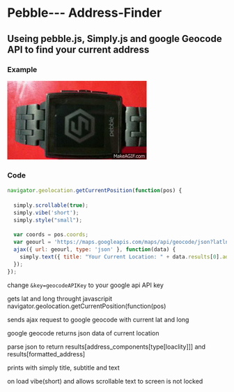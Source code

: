 # Pebble--- Address-Finder
## Useing pebble.js, Simply.js and google Geocode API to find your current address

### Example 
![alt text](example.gif "Example")


### Code
```javascript
navigator.geolocation.getCurrentPosition(function(pos) {
  
  simply.scrollable(true);
  simply.vibe('short');
  simply.style("small");
  
  var coords = pos.coords;
  var geourl = 'https://maps.googleapis.com/maps/api/geocode/json?latlng=' + coords.latitude + ',' + coords.longitude + '&key=geocodeAPIKey';
  ajax({ url: geourl, type: 'json' }, function(data) {
    simply.text({ title: "Your Current Location: " + data.results[0].address_components[3].long_name, subtitle: data.results[0].formatted_address}); 
  });
});

```

 change `&key=geocodeAPIKey` to your google api API key


 gets lat and long throught javascripit navigator.geolocation.getCurrentPosition(function(pos)

 sends ajax request to google geocode with current lat and long

 google geocode returns json data of current location 

 parse json to return results[address_components[type[loaclity]]] and results[formatted_address]

 prints with simply title, subtitle and text

 on load vibe(short) and allows scrollable text to screen is not locked


